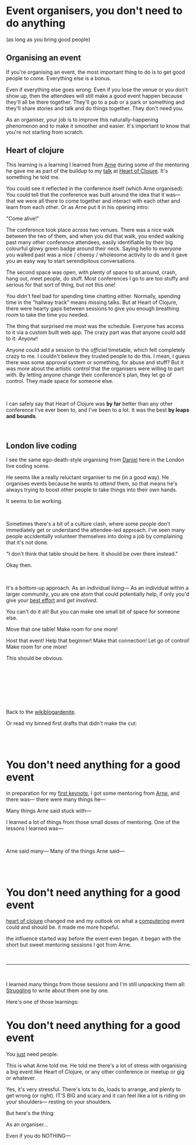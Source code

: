 # Event organisers, you don't need to do anything 

(as long as you bring good people) 

## Organising an event

If you're organising an event, the most important thing to do is to get good people to come. Everything else is a bonus. 

Even if everything else goes wrong: Even if you lose the venue or you don't show up, then the attendees will still make a good event happen because they'll all be there together. They'll go to a pub or a park or something and they'll share stories and talk and do things together. They don't need you.

As an organiser, your job is to improve this naturally-happening phenomenon and to make it smoother and easier. It's important to know that you're not starting from scratch.

## Heart of clojure

This learning is a learning I learned from [Arne](https://toot.cat/@plexus) during some of the mentoring he gave me as part of the buildup to my [talk](https://www.youtube.com/watch?v=MJzV0CX0q8o) at [Heart of Clojure](https://2024.heartofclojure.eu/). It's something he told me. 

You could see it reflected in the conference itself (which Arne organised). You could tell that the conference was built around the idea that it was— that we were all there to come together and interact with each other and learn from each other. Or as Arne put it in his opening intro:

"Come alive!"

The conference took place across two venues. There was a nice walk between the two of them, and when you did that walk, you ended walking past many other conference attendees, easily identifiable by their big colourful glowy green badge around their neck. Saying hello to everyone you walked past was a nice / cheesy / wholesome activity to do and it gave you an easy way to start serendipitous conversations.

The second space was open, with plenty of space to sit around, crash, hang out, meet people, do stuff. Most conferences I go to are too stuffy and serious for that sort of thing, but not this one! 

You didn't feel bad for spending time chatting either. Normally, spending time in the "hallway track" means missing talks. But at Heart of Clojure, there were hearty gaps between sessions to give you enough breathing room to take the time you needed. 

The thing that surprised me most was the schedule. Everyone has access to it via a custom built web app. The crazy part was that anyone could add to it: *Anyone*!

Anyone could add a session to the *official* timetable, which felt completely crazy to me. I couldn't believe they trusted people to do this. I mean, I guess there was some approval system or something, for abuse and stuff? But it was more about the artistic control that the organisers were willing to part with. By letting anyone change their conference's plan, they let go of control. They made space for someone else. 

<br>

I can safely say that Heart of Clojure was **by far** better than any other conference I've ever been to, and I've been to a lot. It was the best **by leaps and bounds**.

<br>

## London live coding

I see the same ego-death-style organising from [Daniel](https://syntelang.github.io/) here in the London live coding scene. 

He seems like a really reluctant organiser to me (in a good way). He organises events because he wants to *attend* them, so that means he's always trying to boost other people to take things into their own hands.

It seems to be working.

<br>

Sometimes there's a bit of a culture clash, where some people don't immediately get or understand the attendee-led approach. I've seen many people accidentally volunteer themselves into doing a job by complaining that it's not done. 

"I don't think that table should be here. It should be over there instead."

Okay then. 

<br>

It's a bottom-up approach. As an individual living— As an individual within a larger community, you are one atom that could potentially help, if only you'd give your [best effort](https://direct.mit.edu/isal/proceedings/isal2020/32/13/98482) and *get involved*.

You can't do it all! But you can make one small bit of space for someone else.

Move that one table! Make room for one more! 

Host that event! Help that beginner! Make that connection! Let go of control! Make room for one more! 

This should be obvious. 

<br>

<br>

<br>

<br>

<br>

<br>

Back to the [wikiblogardenite](/wikiblogardenite).

Or read my binned first drafts that didn't make the cut:

<br>

<br>

# You don't need anything for a good event

in preparation for my [first keynote](https://www.youtube.com/watch?v=MJzV0CX0q8o), I got some mentoring from [Arne](https://toot.cat/@plexus), and there was— there were many things he—

Many things Arne said stuck with—

I learned a lot of things from those small doses of mentoring. One of the lessons I learned was—

<br>

Arne said many— Many of the things Arne said—

<br>

<br>

# You don't need anything for a good event 

[heart of clojure](https://2024.heartofclojure.eu/) changed me and my outlook on what a [computering](https://futureofcoding.org/the-name) event could and should be. it made me more hopeful. 

the influence started way before the event even began. it began with the short but sweet mentoring sessions I got from Arne.

<br>

<hr>

<br>

I learned many things from those sessions and I'm still unpacking them all: [Struggling](https://www.todepond.com/wikiblogarden/art/voice/finding/words) to write about them one by one.

Here's one of those learnings:

# You don't need anything for a good event

You [just](https://www.todepond.com/wikiblogarden/better-computing/just/) need people.

This is what Arne told me. He told me there's a lot of stress with organising a big event like Heart of Clojure, or any other conference or meetup or gig or whatever. 

Yes, it's very stressful. There's lots to do, loads to arrange, and plenty to get wrong (or right). IT'S BIG and scary and it can feel like a lot is riding on your shoulders— resting on your shoulders.

But here's the thing:

As an organiser...

Even if you do NOTHING—
